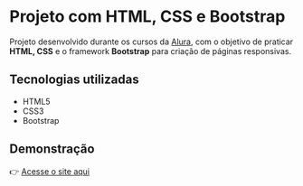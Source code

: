 # Projeto com HTML, CSS e Bootstrap

Projeto desenvolvido durante os cursos da [Alura](https://www.alura.com.br), com o objetivo de praticar **HTML, CSS** e o framework **Bootstrap** para criação de páginas responsivas.

## Tecnologias utilizadas
- HTML5  
- CSS3  
- Bootstrap  

## Demonstração
👉 [Acesse o site aqui](https://hmtl-css-bootstrap.netlify.app)  


